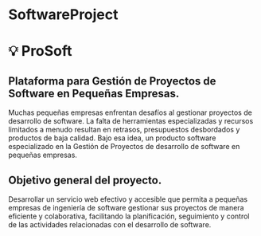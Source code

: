 # SoftwareProject

# :bulb: ProSoft 

## Plataforma para Gestión de Proyectos de Software en Pequeñas Empresas.

Muchas pequeñas empresas enfrentan desafíos al gestionar proyectos de desarrollo de software. La falta de herramientas especializadas y recursos limitados a menudo resultan en retrasos, presupuestos desbordados y productos de baja calidad. Bajo esa idea, un producto software especializado en la Gestión de Proyectos de desarrollo de software en pequeñas empresas. 

## Objetivo general del proyecto.

Desarrollar un servicio web efectivo y accesible que permita a pequeñas empresas de ingeniería de software gestionar sus proyectos de manera eficiente y colaborativa, facilitando la planificación, seguimiento y control de las actividades relacionadas con el desarrollo de software.
